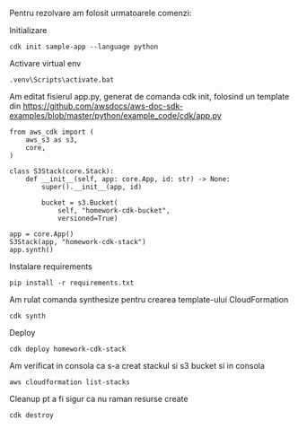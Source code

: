 Pentru rezolvare am folosit urmatoarele comenzi:

Initializare
```
cdk init sample-app --language python
```

Activare virtual env
```
.venv\Scripts\activate.bat
```

Am editat fisierul app.py, generat de comanda cdk init, folosind un template din https://github.com/awsdocs/aws-doc-sdk-examples/blob/master/python/example_code/cdk/app.py 

```
from aws_cdk import (
    aws_s3 as s3,
    core,
)

class S3Stack(core.Stack):
    def __init__(self, app: core.App, id: str) -> None:
        super().__init__(app, id)

        bucket = s3.Bucket(
            self, "homework-cdk-bucket",
            versioned=True)

app = core.App()
S3Stack(app, "homework-cdk-stack")
app.synth()

```

Instalare requirements
```
pip install -r requirements.txt
```


Am rulat comanda synthesize pentru crearea template-ului CloudFormation 
```
cdk synth 
```

Deploy
```
cdk deploy homework-cdk-stack
```

Am verificat in consola ca s-a creat stackul si s3 bucket si in consola
```
aws cloudformation list-stacks
```

Cleanup pt a fi sigur ca nu raman resurse create
```
cdk destroy
```
